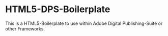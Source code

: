 HTML5-DPS-Boilerplate
=====================

This is a HTML5-Boilerplate to use within Adobe Digital Publishing-Suite or other Frameworks.